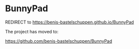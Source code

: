 # BunnyPad
REDIRECT to https://benis-bastelschuppen.github.io/BunnyPad

The project has moved to:

https://github.com/benis-bastelschuppen/BunnyPad
